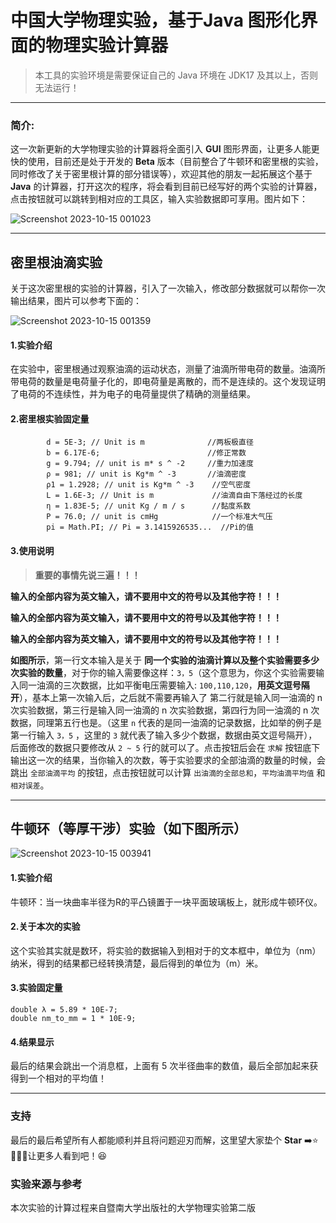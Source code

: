 # 中国大学物理实验，基于Java 图形化界面的物理实验计算器

> 本工具的实验环境是需要保证自己的 Java 环境在 JDK17 及其以上，否则无法运行！
----

### 简介:
这一次新更新的大学物理实验的计算器将全面引入 **GUI** 图形界面，让更多人能更快的使用，目前还是处于开发的 **Beta** 版本（目前整合了牛顿环和密里根的实验，同时修改了关于密里根计算的部分错误等），欢迎其他的朋友一起拓展这个基于 **Java** 的计算器，打开这次的程序，将会看到目前已经写好的两个实验的计算器，点击按钮就可以跳转到相对应的工具区，输入实验数据即可享用。图片如下：

![Screenshot 2023-10-15 001023](https://github.com/blueokanna/Uni-Physics/assets/56761243/fd0622d0-4c77-4d59-adff-7c6e9af8cd96)

----


## 密里根油滴实验

关于这次密里根的实验的计算器，引入了一次输入，修改部分数据就可以帮你一次输出结果，图片可以参考下面的：

![Screenshot 2023-10-15 001359](https://github.com/blueokanna/Uni-Physics/assets/56761243/4e0c0b3e-b1e0-4105-933c-d44e21811dd1)


#### 1.实验介绍
在实验中，密里根通过观察油滴的运动状态，测量了油滴所带电荷的数量。油滴所带电荷的数量是电荷量子化的，即电荷量是离散的，而不是连续的。这个发现证明了电荷的不连续性，并为电子的电荷量提供了精确的测量结果。

#### 2.密里根实验固定量
```  
        d = 5E-3; // Unit is m              //两板极直径
        b = 6.17E-6;                        //修正常数
        g = 9.794; // unit is m* s ^ -2     //重力加速度
        ρ = 981; // unit is Kg*m ^ -3       //油滴密度
        ρ1 = 1.2928; // unit is Kg*m ^ -3    //空气密度
        L = 1.6E-3; // Unit is m             //油滴自由下落经过的长度
        η = 1.83E-5; // unit Kg / m / s      //黏度系数
        P = 76.0; // unit is cmHg            //一个标准大气压
        pi = Math.PI; // Pi = 3.1415926535...  //Pi的值
```

#### 3.使用说明

> **重要的事情先说三遍！！！**

**输入的全部内容为英文输入，请不要用中文的符号以及其他字符！！！**

**输入的全部内容为英文输入，请不要用中文的符号以及其他字符！！！**

**输入的全部内容为英文输入，请不要用中文的符号以及其他字符！！！**

**如图所示**，第一行文本输入是关于 **同一个实验的油滴计算以及整个实验需要多少次实验的数量**，对于你的输入需要像这样：`3，5`（这个意思为，你这个实验需要输入同一油滴的三次数据，比如平衡电压需要输入: `100,110,120`，**用英文逗号隔开**），基本上第一次输入后，之后就不需要再输入了
第二行就是输入同一油滴的 n 次实验数据，第三行是输入同一油滴的 n 次实验数据，第四行为同一油滴的 n 次数据，同理第五行也是。（这里 `n` 代表的是同一油滴的记录数据，比如举的例子是第一行输入 `3，5` ，这里的 `3` 就代表了输入多少个数据，数据由英文逗号隔开），后面修改的数据只要修改从 `2 ~ 5`  行的就可以了。点击按钮后会在 `求解` 按钮底下输出这一次的结果，当你输入的次数，等于实验要求的全部油滴的数量的时候，会跳出 `全部油滴平均` 的按钮，点击按钮就可以计算 `出油滴的全部总和`，`平均油滴平均值` 和 `相对误差`。


----

## 牛顿环（等厚干涉）实验（如下图所示）

![Screenshot 2023-10-15 003941](https://github.com/blueokanna/Uni-Physics/assets/56761243/78d6f705-36e1-4245-a896-48af9473da37)

#### 1.实验介绍
牛顿环：当一块曲率半径为R的平凸镜置于一块平面玻璃板上，就形成牛顿环仪。

#### 2.关于本次的实验
这个实验其实就是数环，将实验的数据输入到相对于的文本框中，单位为（nm）纳米，得到的结果都已经转换清楚，最后得到的单位为（m）米。

#### 3.实验固定量
```
double λ = 5.89 * 10E-7;
double nm_to_mm = 1 * 10E-9;
```
#### 4.结果显示
最后的结果会跳出一个消息框，上面有 5 次半径曲率的数值，最后全部加起来获得到一个相对的平均值！

----
### 支持
最后的最后希望所有人都能顺利并且将问题迎刃而解，这里望大家垫个 **Star** ➡️⭐🧑‍🤝‍🧑让更多人看到吧！😆

### 实验来源与参考
本次实验的计算过程来自暨南大学出版社的大学物理实验第二版
